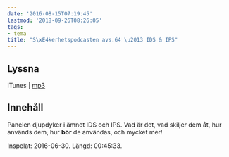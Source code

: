 ```yaml
---
date: '2016-08-15T07:19:45'
lastmod: '2018-09-26T08:26:05'
tags:
- tema
title: "S\xE4kerhetspodcasten avs.64 \u2013 IDS & IPS"
---
```

## Lyssna

iTunes \| [mp3](http://traffic.libsyn.com/sakerhetspodcasten/IDS_IPS_tema.mp3)

## Innehåll

Panelen djupdyker i ämnet IDS och IPS. Vad är det, vad skiljer dem åt, hur används
dem, hur __bör__ de användas, och mycket mer!

Inspelat: 2016-06-30. Längd: 00:45:33.
